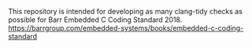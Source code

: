 This repository is intended for developing as many clang-tidy checks as possible for Barr Embedded C Coding Standard 2018. 
https://barrgroup.com/embedded-systems/books/embedded-c-coding-standard
